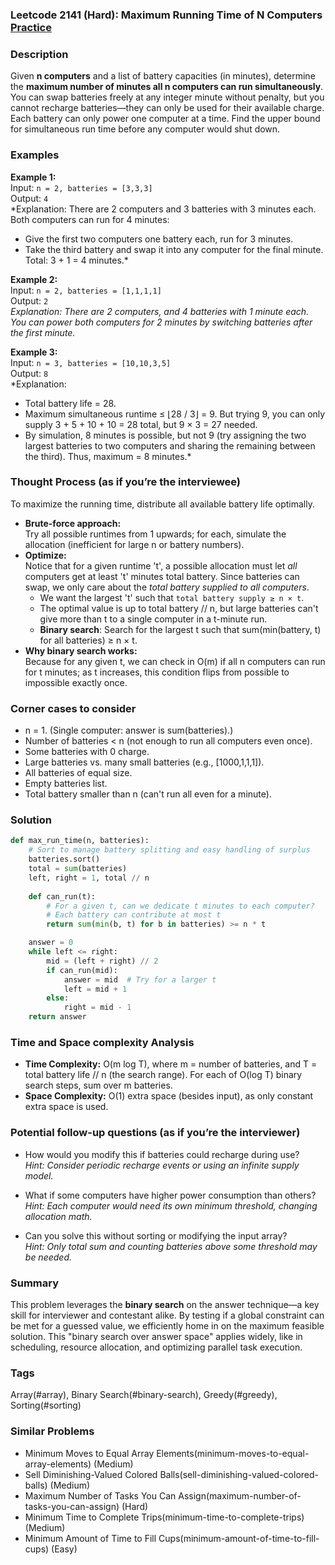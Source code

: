 ### Leetcode 2141 (Hard): Maximum Running Time of N Computers [Practice](https://leetcode.com/problems/maximum-running-time-of-n-computers)

### Description  
Given **n computers** and a list of battery capacities (in minutes), determine the **maximum number of minutes all n computers can run simultaneously**. You can swap batteries freely at any integer minute without penalty, but you cannot recharge batteries—they can only be used for their available charge. Each battery can only power one computer at a time. Find the upper bound for simultaneous run time before any computer would shut down.

### Examples  

**Example 1:**  
Input: `n = 2, batteries = [3,3,3]`  
Output: `4`  
*Explanation: There are 2 computers and 3 batteries with 3 minutes each. Both computers can run for 4 minutes:  
- Give the first two computers one battery each, run for 3 minutes.  
- Take the third battery and swap it into any computer for the final minute. Total: 3 + 1 = 4 minutes.*

**Example 2:**  
Input: `n = 2, batteries = [1,1,1,1]`  
Output: `2`  
*Explanation: There are 2 computers, and 4 batteries with 1 minute each. You can power both computers for 2 minutes by switching batteries after the first minute.*

**Example 3:**  
Input: `n = 3, batteries = [10,10,3,5]`  
Output: `8`  
*Explanation:  
- Total battery life = 28.  
- Maximum simultaneous runtime ≤ ⌊28 / 3⌋ = 9. But trying 9, you can only supply 3 + 5 + 10 + 10 = 28 total, but 9 × 3 = 27 needed.  
- By simulation, 8 minutes is possible, but not 9 (try assigning the two largest batteries to two computers and sharing the remaining between the third). Thus, maximum = 8 minutes.*

### Thought Process (as if you’re the interviewee)  
To maximize the running time, distribute all available battery life optimally.  
- **Brute-force approach:**  
  Try all possible runtimes from 1 upwards; for each, simulate the allocation (inefficient for large n or battery numbers).
- **Optimize:**  
  Notice that for a given runtime 't', a possible allocation must let *all* computers get at least 't' minutes total battery. Since batteries can swap, we only care about the *total battery supplied to all computers*.
  - We want the largest 't' such that `total battery supply ≥ n × t`.
  - The optimal value is up to total battery // n, but large batteries can't give more than t to a single computer in a t-minute run.
  - **Binary search**: Search for the largest t such that sum(min(battery, t) for all batteries) ≥ n × t.
- **Why binary search works:**  
  Because for any given t, we can check in O(m) if all n computers can run for t minutes; as t increases, this condition flips from possible to impossible exactly once.

### Corner cases to consider  
- n = 1. (Single computer: answer is sum(batteries).)
- Number of batteries < n (not enough to run all computers even once).
- Some batteries with 0 charge.
- Large batteries vs. many small batteries (e.g., [1000,1,1,1]).
- All batteries of equal size.
- Empty batteries list.
- Total battery smaller than n (can't run all even for a minute).

### Solution

```python
def max_run_time(n, batteries):
    # Sort to manage battery splitting and easy handling of surplus
    batteries.sort()
    total = sum(batteries)
    left, right = 1, total // n
    
    def can_run(t):
        # For a given t, can we dedicate t minutes to each computer?
        # Each battery can contribute at most t
        return sum(min(b, t) for b in batteries) >= n * t

    answer = 0
    while left <= right:
        mid = (left + right) // 2
        if can_run(mid):
            answer = mid  # Try for a larger t
            left = mid + 1
        else:
            right = mid - 1
    return answer
```

### Time and Space complexity Analysis  

- **Time Complexity:** O(m log T), where m = number of batteries, and T = total battery life // n (the search range). For each of O(log T) binary search steps, sum over m batteries.
- **Space Complexity:** O(1) extra space (besides input), as only constant extra space is used.

### Potential follow-up questions (as if you’re the interviewer)  

- How would you modify this if batteries could recharge during use?  
  *Hint: Consider periodic recharge events or using an infinite supply model.*

- What if some computers have higher power consumption than others?  
  *Hint: Each computer would need its own minimum threshold, changing allocation math.*

- Can you solve this without sorting or modifying the input array?  
  *Hint: Only total sum and counting batteries above some threshold may be needed.*

### Summary
This problem leverages the **binary search** on the answer technique—a key skill for interviewer and contestant alike. By testing if a global constraint can be met for a guessed value, we efficiently home in on the maximum feasible solution. This "binary search over answer space" applies widely, like in scheduling, resource allocation, and optimizing parallel task execution.

### Tags
Array(#array), Binary Search(#binary-search), Greedy(#greedy), Sorting(#sorting)

### Similar Problems
- Minimum Moves to Equal Array Elements(minimum-moves-to-equal-array-elements) (Medium)
- Sell Diminishing-Valued Colored Balls(sell-diminishing-valued-colored-balls) (Medium)
- Maximum Number of Tasks You Can Assign(maximum-number-of-tasks-you-can-assign) (Hard)
- Minimum Time to Complete Trips(minimum-time-to-complete-trips) (Medium)
- Minimum Amount of Time to Fill Cups(minimum-amount-of-time-to-fill-cups) (Easy)